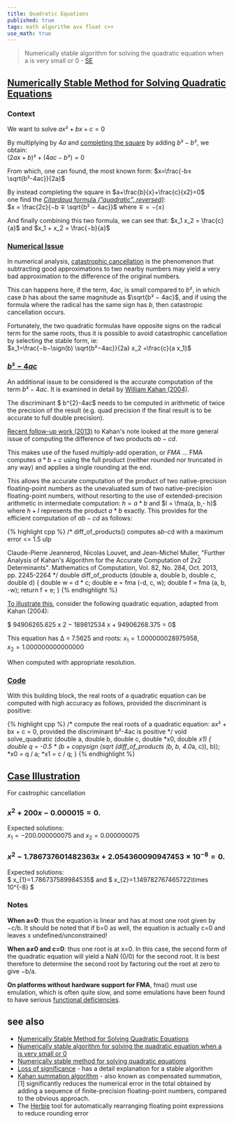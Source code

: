```yaml
---
title: Quadratic Equations
published: true
tags: math algorithm avx float c++
use_math: true
---
```

> Numerically stable algorithm for solving the quadratic equation when a
is very small or 0 - [SE](https://math.stackexchange.com/questions/866331/numerically-stable-algorithm-for-solving-the-quadratic-equation-when-a-is-very?newreg=70e12aede30e4337bbadac3882aa8108)


## [Numerically Stable Method for Solving Quadratic Equations](https://people.csail.mit.edu/bkph/articles/Quadratics.pdf)

### Context  
We want to solve $ax²+bx+c=0$

By multiplying by $4a$ and [completing the square]() by adding $b²-b²$, we obtain:  
$(2ax+b)²+(4ac-b²)=0$

From which, one can found, the most known form:
$x=\frac{-b±\sqrt{b²-4ac}}{2a}$

By instead completing the square in $a+\frac{b}{x}+\frac{c}{x2}=0$  
one find the [_Citardauq_ formula _("quadratic", reversed)_](https://math.stackexchange.com/questions/2072174/citardauq-formula-derivation):  
$x = \frac{2c}{−b ∓ \sqrt{b² − 4ac}}$  where $∓=−(±)$

And finally combining this two formula, we can see that:
$x_1 x_2 = \frac{c}{a}$ and $x_1 + x_2 = \frac{−b}{a}$ 

### [Numerical Issue](https://math.stackexchange.com/a/2007723/1087524)

In numerical analysis, [catastrophic cancellation](https://en.wikipedia.org/wiki/Catastrophic_cancellation) is the phenomenon that subtracting good approximations to two nearby numbers may yield a very bad approximation to the difference of the original numbers.

This can happens here, if the term, $4ac$, is small compared to $b²$, in which case $b$ has about the same magnitude as $\sqrt{b² − 4ac}$, and if using the formula where the radical has the same sign has $b$, then catastropic cancellation occurs.

Fortunately, the two quadratic formulas have opposite signs on the radical term for the same roots, thus it is possible to avoid catastrophic cancellation by selecting the stable form, ie:  
$x_1=\frac{−b−\sign(b) \sqrt{b²−4ac}}{2a}     x_2 =\frac{c}{a x_1}$

### [$b²-4ac$](https://stackoverflow.com/a/50065711/51386)

An additional issue to be considered is the accurate computation of the term $b²-4ac$. It is examined in detail by [William Kahan (2004)](https://people.eecs.berkeley.edu/~wkahan/Qdrtcs.pdf).

The discriminant $ b^{2}-4ac$ needs to be computed in arithmetic of twice the precision of the result (e.g. quad precision if the final result is to be accurate to full double precision).

[Recent follow-up work (2013)](https://hal.inria.fr/ensl-00649347/en) to Kahan's note looked at the more general issue of computing the difference of two products $ab-cd$.

This makes use of the fused multiply-add operation, or _FMA_ ... FMA computes $a*b+c$ using the full product (neither rounded nor truncated in any way) and applies a single rounding at the end. 

This allows the accurate computation of the product of two native-precision floating-point numbers as the unevaluated sum of two native-precision floating-point numbers, without resorting to the use of extended-precision arithmetic in intermediate computation: $h = a * b$ and $l = \fma(a, b,- h)$ where $h+l$ represents the product $a*b$ exactly. This provides for the efficient computation of $ab-cd$ as follows:

{% highlight cpp %}
/*
  diff_of_products() computes a*b-c*d with a maximum error <= 1.5 ulp

  Claude-Pierre Jeannerod, Nicolas Louvet, and Jean-Michel Muller, 
  "Further Analysis of Kahan's Algorithm for the Accurate Computation 
  of 2x2 Determinants". Mathematics of Computation, Vol. 82, No. 284, 
  Oct. 2013, pp. 2245-2264
*/
double diff_of_products (double a, double b, double c, double d)
{
    double w = d * c;
    double e = fma (-d, c, w);
    double f = fma (a, b, -w);
    return f + e;
}
{% endhighlight %}


[To illustrate this](https://en.wikipedia.org/wiki/Loss_of_significance#A_better_algorithm), consider the following quadratic equation, adapted from Kahan (2004):

$ 94906265.625 x 2 − 189812534 x + 94906268.375 = 0$

This equation has Δ = 7.5625 and roots:
$x_1 = 1.000000028975958$,  
$x_2 = 1.000000000000000$

When computed with appropriate resolution.

### [Code](https://stackoverflow.com/a/50065711/51386)

With this building block, the real roots of a quadratic equation can be computed with high accuracy as follows, provided the discriminant is positive:

{% highlight cpp %}
/* compute the real roots of a quadratic equation: ax² + bx + c = 0, 
   provided the discriminant b²-4ac is positive
*/
void solve_quadratic (double a, double b, double c, double *x0, double *x1)
{
    double q = -0.5 * (b + copysign (sqrt (diff_of_products (b, b, 4.0*a, c)), b));
    *x0 = q / a;
    *x1 = c / q;
}
{% endhighlight %}

## [Case Illustration](https://en.wikipedia.org/wiki/Loss_of_significance#Instability_of_the_quadratic_equation)

For castrophic cancellation

### $x^{2}+200x-0.000015=0.$

Expected solutions:  
$x_1=-200.000000075$ and $x_2=0.000000075$

### $x^{2}-1.786737601482363x+2.054360090947453\times 10^{-8}=0.$

Expected solutions:  
$ x_{1}=1.786737589984535$ and $ x_{2}=1.149782767465722\times 10^{-8} $


### Notes

**When a=0**: thus the equation is linear and has at most one root given by −c/b. It should be noted that if b=0 as well, the equation is actually c=0 and leaves x undefined/unconstrained!

**When a≠0 and c=0**: thus one root is at x=0. In this case, the second form of the quadratic equation will yield a NaN (0/0) for the second root. It is best therefore to determine the second root by factoring out the root at zero to give −b/a.

**On platforms without hardware support for FMA**, fma() must use emulation, which is often quite slow, and some emulations have been found to have serious [functional deficiencies](https://stackoverflow.com/questions/42166563/is-my-fma-broken?noredirect=1&lq=1).

## see also
- [Numerically Stable Method for Solving Quadratic Equations](https://people.csail.mit.edu/bkph/articles/Quadratics.pdf)
- [Numerically stable algorithm for solving the quadratic equation when a
is very small or 0](https://math.stackexchange.com/questions/866331/numerically-stable-algorithm-for-solving-the-quadratic-equation-when-a-is-very?newreg=70e12aede30e4337bbadac3882aa8108)
- [Numerically stable method for solving quadratic equations](https://stackoverflow.com/questions/48979861/numerically-stable-method-for-solving-quadratic-equations)
- [Loss of significance](https://en.wikipedia.org/wiki/Loss_of_significance#Instability_of_the_quadratic_equation) - has a detail explanation for a stable algorithm
- [Kahan summation algorithm](https://en.wikipedia.org/wiki/Kahan_summation_algorithm) - also known as compensated summation,[1] significantly reduces the numerical error in the total obtained by adding a sequence of finite-precision floating-point numbers, compared to the obvious approach.
- The [Herbie](http://herbie.uwplse.org/) tool for automatically rearranging floating point expressions to reduce rounding error 